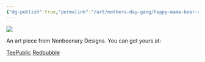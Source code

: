 ```yaml
---
{"dg-publish":true,"permalink":"/art/mothers-day-gang/happy-mama-bear-day/","title":"Happy Mama Bear Day","tags":["Art","Mother's Day"]}
---
```



![](https://baserow-media.ams3.digitaloceanspaces.com/user_files/kh51ITz4e2x8y9c0rhevvgzTN95B9vSL_b19ef1d05f2ea18026ff841eb3bd627a63c0fdd1d6c0977fad96d5ccb794b62a.jpg)

An art piece from Nonbeenary Designs. You can get yours at:

[TeePublic](https://www.teepublic.com/t-shirt/50758455-happy-mama-bear-day?store_id=258912)
[Redbubble](https://www.redbubble.com/shop/ap/152697860?ref=studio-promote)
